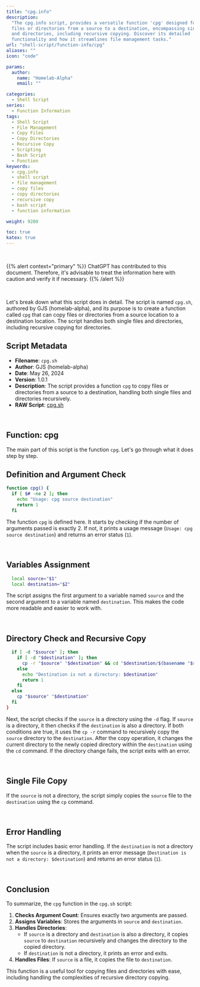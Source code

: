 ```yaml
---
title: "cpg.info"
description:
  "The cpg.info script, provides a versatile function 'cpg' designed for copying
  files or directories from a source to a destination, encompassing single files
  and directories, including recursive copying. Discover its detailed
  functionality and how it streamlines file management tasks."
url: "shell-script/function-info/cpg"
aliases: ""
icon: "code"

params:
  author:
    name: "Homelab-Alpha"
    email: ""

categories:
  - Shell Script
series:
  - Function Information
tags:
  - Shell Script
  - File Management
  - Copy Files
  - Copy Directories
  - Recursive Copy
  - Scripting
  - Bash Script
  - Function
keywords:
  - cpg.info
  - shell script
  - file management
  - copy files
  - copy directories
  - recursive copy
  - bash script
  - function information

weight: 9200

toc: true
katex: true
---
```


<br />

{{% alert context="primary" %}}
ChatGPT has contributed to this document. Therefore, it's advisable to treat the
information here with caution and verify it if necessary. {{% /alert %}}

<br />

Let's break down what this script does in detail. The script is named `cpg.sh`,
authored by GJS (homelab-alpha), and its purpose is to create a function called
`cpg` that can copy files or directories from a source location to a destination
location. The script handles both single files and directories, including
recursive copying for directories.

## Script Metadata

- **Filename**: `cpg.sh`
- **Author**: GJS (homelab-alpha)
- **Date**: May 26, 2024
- **Version**: 1.0.1
- **Description**: The script provides a function `cpg` to copy files or
  directories from a source to a destination, handling both single files and
  directories recursively.
- **RAW Script**: [cpg.sh]

<br />

## Function: cpg

The main part of this script is the function `cpg`. Let's go through what it
does step by step.

## Definition and Argument Check

```bash
function cpg() {
  if [ $# -ne 2 ]; then
    echo "Usage: cpg source destination"
    return 1
  fi
```

The function `cpg` is defined here. It starts by checking if the number of
arguments passed is exactly 2. If not, it prints a usage message
(`Usage: cpg source destination`) and returns an error status (`1`).

<br />

## Variables Assignment

```bash
  local source="$1"
  local destination="$2"
```

The script assigns the first argument to a variable named `source` and the
second argument to a variable named `destination`. This makes the code more
readable and easier to work with.

<br />

## Directory Check and Recursive Copy

```bash
  if [ -d "$source" ]; then
    if [ -d "$destination" ]; then
      cp -r "$source" "$destination" && cd "$destination/$(basename "$source")" || exit
    else
      echo "Destination is not a directory: $destination"
      return 1
    fi
  else
    cp "$source" "$destination"
  fi
}
```

Next, the script checks if the `source` is a directory using the `-d` flag. If
`source` is a directory, it then checks if the `destination` is also a
directory. If both conditions are true, it uses the `cp -r` command to
recursively copy the `source` directory to the `destination`. After the copy
operation, it changes the current directory to the newly copied directory within
the `destination` using the `cd` command. If the directory change fails, the
script exits with an error.

<br />

## Single File Copy

If the `source` is not a directory, the script simply copies the `source` file
to the `destination` using the `cp` command.

<br />

## Error Handling

The script includes basic error handling. If the `destination` is not a
directory when the `source` is a directory, it prints an error message
(`Destination is not a directory: $destination`) and returns an error status
(`1`).

<br />

## Conclusion

To summarize, the `cpg` function in the `cpg.sh` script:

1. **Checks Argument Count**: Ensures exactly two arguments are passed.
2. **Assigns Variables**: Stores the arguments in `source` and `destination`.
3. **Handles Directories**:
   - If `source` is a directory and `destination` is also a directory, it copies
     `source` to `destination` recursively and changes the directory to the
     copied directory.
   - If `destination` is not a directory, it prints an error and exits.
4. **Handles Files**: If `source` is a file, it copies the file to
   `destination`.

This function is a useful tool for copying files and directories with ease,
including handling the complexities of recursive directory copying.

[cpg.sh]:
  https://raw.githubusercontent.com/homelab-alpha/shell-script/main/functions/cpg.sh
